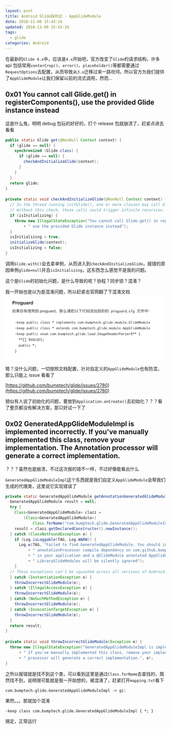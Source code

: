 ```yaml
---
layout: post
title: Android Glide踩坑记 - AppGlideModule
date: 2018-11-06 15:43:24
updated: 2018-11-06 15:43:24
tags:
  - glide
categories: Android
---
```


在最新的`Glide 4.x`中，应该是`4.x`开始吧，官方改变了`Glide`的请求结构，许多 api 包括常用`centerCrop()`、`error()`、`placeholder()`等都需要通过`RequestOptions`去配置，从而导致从`3.x`迁移过来一路坎坷。所以官方为我们提供了`AppGlideModule`让我们保留以前的流式调用，然而...

<!-- More -->

## 0x01 You cannot call Glide.get() in registerComponents(), use the provided Glide instance instead

这是什么鬼，明明 debug 包玩的好好的，打个 release 包就崩溃了，赶紧点进去看看

```java
public static Glide get(@NonNull Context context) {
  if (glide == null) {
    synchronized (Glide.class) {
      if (glide == null) {
        checkAndInitializeGlide(context);
      }
    }
  }
  return glide;
}

private static void checkAndInitializeGlide(@NonNull Context context) {
  // In the thread running initGlide(), one or more classes may call Glide.get(context).
  // Without this check, those calls could trigger infinite recursion.
  if (isInitializing) {
    throw new IllegalStateException("You cannot call Glide.get() in registerComponents(),"
        + " use the provided Glide instance instead");
  }
  isInitializing = true;
  initializeGlide(context);
  isInitializing = false;
}
```

调用`Glide.with()`会去拿单例，从而进入到`checkAndInitializeGlide`，报错的原因单例`glide=null`并且`isInitializing`，这东西怎么感觉不是我的问题。

这个是`Glide`的初始化问题，是什么导致的呢？协程？同步锁？混淆？

我一开始也是以为是混淆问题，所以赶紧去官网翻了下混淆文档
![](1.jpeg)

嗯？没什么问题，一切按照文档配置，针对自定义的`AppGlideModule`也有防混，那么只能上 issue 看看了

[https://github.com/bumptech/glide/issues/2780](https://github.com/bumptech/glide/issues/2780)

貌似有人说了初始化的问题，要放到`Application.onCreate()`去初始化？？？看了整页都没有解决方案，那只好试一下了

## 0x02 GeneratedAppGlideModuleImpl is implemented incorrectly. If you've manually implemented this class, remove your implementation. The Annotation processor will generate a correct implementation.

？？？虽然也是崩溃，不过这次报的错不一样，不过好像能看出什么

`GeneratedAppGlideModuleImpl`这个东西就是我们自定义`AppGlideModule`会帮我们生成的代理类，这里说它实现错误了

```java
private static GeneratedAppGlideModule getAnnotationGeneratedGlideModules() {
  GeneratedAppGlideModule result = null;
  try {
    Class<GeneratedAppGlideModule> clazz =
        (Class<GeneratedAppGlideModule>)
            Class.forName("com.bumptech.glide.GeneratedAppGlideModuleImpl");
    result = clazz.getDeclaredConstructor().newInstance();
  } catch (ClassNotFoundException e) {
    if (Log.isLoggable(TAG, Log.WARN)) {
      Log.w(TAG, "Failed to find GeneratedAppGlideModule. You should include an"
          + " annotationProcessor compile dependency on com.github.bumptech.glide:compiler"
          + " in your application and a @GlideModule annotated AppGlideModule implementation or"
          + " LibraryGlideModules will be silently ignored");
    }
  // These exceptions can't be squashed across all versions of Android.
  } catch (InstantiationException e) {
    throwIncorrectGlideModule(e);
  } catch (IllegalAccessException e) {
    throwIncorrectGlideModule(e);
  } catch (NoSuchMethodException e) {
    throwIncorrectGlideModule(e);
  } catch (InvocationTargetException e) {
    throwIncorrectGlideModule(e);
  }
  return result;
}

private static void throwIncorrectGlideModule(Exception e) {
  throw new IllegalStateException("GeneratedAppGlideModuleImpl is implemented incorrectly."
      + " If you've manually implemented this class, remove your implementation. The Annotation"
      + " processor will generate a correct implementation.", e);
}
```

之所以报错就是找不到这个类，可以看到这里是通过`Class.forName`去查找的，既然找不到，说明很可能就是我一开始想的，被混淆了，赶紧打开`mapping.txt`看下

```none
com.bumptech.glide.GeneratedAppGlideModuleImpl -> gi:
```

果然。。。那就加个混淆

```none
-keep class com.bumptech.glide.GeneratedAppGlideModuleImpl { *; }
```

搞定，正常运行
